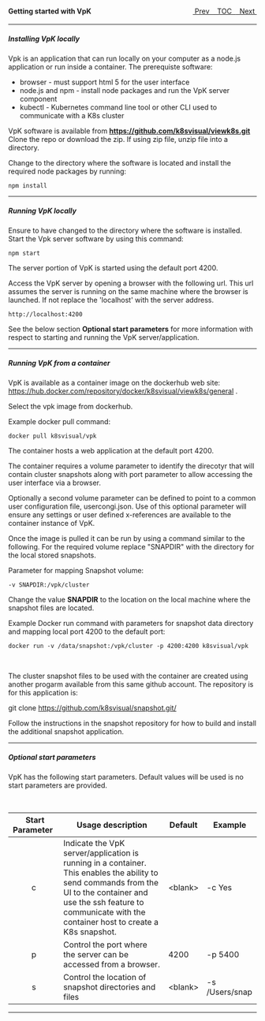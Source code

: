 <topicKey gettingstarted/>
<topicBack id="topicNext" link="generalusage"/>
<topicNext id="topicBack" link="toc"/>

<a style="float: right;" href="javascript:docNextTopic()">&nbsp;&nbsp;Next&nbsp;<i class="fa fa-lg fa-arrow-right"></i></a>
<a style="float: right;" href="javascript:docNextTopic('toc')">&nbsp;&nbsp;TOC&nbsp;&nbsp;</a>
<a style="float: right;" href="javascript:docPrevTopic()"><i class="fa fa-lg fa-arrow-left"></i>&nbsp;Prev&nbsp;&nbsp;</a>

#### Getting started with VpK

---

<!-- <div style="margin-left: 150px;">
    <iframe width="700" height="390" src="https://www.youtube.com/embed/oLnhPCZa_fo">
    </iframe>    
</div> -->


##### Installing VpK locally

Vpk is an application that can run locally on your computer as a node.js application or run inside a container.  The prerequiste software:

- browser - must support html 5 for the user interface 
- node.js and npm - install node packages and run the VpK server component 
- kubectl - Kubernetes command line tool or other CLI used to communicate with a K8s cluster 


VpK software is available from __https://github.com/k8svisual/viewk8s.git__ Clone the repo or download the zip.  If using zip file, unzip file into a directory.

Change to the directory where the software is located and install the required node packages by running: 

```
npm install
```

---

##### Running VpK locally

Ensure to have changed to the directory where the software is installed.  Start the Vpk server software by using this command: 

```
npm start
```

The server portion of VpK is started using the default port 4200.

Access the VpK server by opening a browser with the following url. This url assumes the server is running on the same machine where the browser is launched.  If not
replace the 'localhost' with the server address.

```
http://localhost:4200
```

See the below section __Optional start parameters__ for more information with respect to starting and running the VpK server/application.

---

##### Running VpK from a container
	
VpK is available as a container image on the dockerhub web site: 
https://hub.docker.com/repository/docker/k8svisual/viewk8s/general . 

Select the vpk image from dockerhub.

Example docker pull command: 
```
docker pull k8svisual/vpk
```

The container hosts a web application at the default port 4200.

The container requires a volume parameter to identify the direcotyr that will contain cluster snapshots along with port parameter to allow accessing the user interface via a browser.  

Optionally a second volume parameter can be defined to point to a common user configuration file, usercongi.json. Use of this optional parameter will ensure any settings or user defined x-references are available to the container instance of VpK.

Once the image is pulled it can be run by using a command similar to the following.  For the required volume replace "SNAPDIR" with the directory for the local stored snapshots. 

Parameter for mapping Snapshot volume:
```
-v SNAPDIR:/vpk/cluster
```
Change the value __SNAPDIR__ to the location on the local machine where the snapshot files are located.


Example Docker run command with parameters for snapshot data directory and mapping local port 4200 to the default port:
```
docker run -v /data/snapshot:/vpk/cluster -p 4200:4200 k8svisual/vpk
```

<br>

The cluster snapshot files to be used with the container are created using another progarm available from this same github account.  The repository is for this application is:

git clone https://github.com/k8svisual/snapshot.git/ 

Follow the instructions in the snapshot repository for how to build and install the additional snapshot application.


---

##### Optional start parameters

VpK has the following start parameters.  Default values will be used is no start parameters are provided. 

<br>

| &nbsp;Start Parameter&nbsp; | Usage description | Default | Example |
|:---:|---|---|---|
| c | Indicate the VpK server/application is running in a container. <br> This enables the ability to send commands from the UI to the container and use the ssh feature to communicate with the container host to create a K8s snapshot. | &lt;blank&gt; | -c Yes |
| p | Control the port where the server can be accessed from a browser. | 4200 | -p 5400 |
| s | Control the location of snapshot directories and files | &lt;blank&gt; | -s /Users/snap |


---
